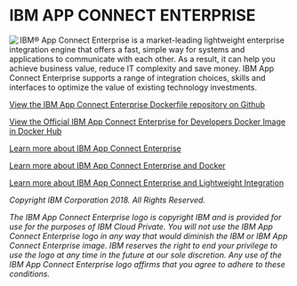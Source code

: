 <!-- Copyright IBM Corporation 2018. All Rights Resevred. -->
# IBM APP CONNECT ENTERPRISE

<img align="left" src="https://raw.githubusercontent.com/ot4i/ace-helm/master/appconnect_enterprise_logo.svg?sanitize=true"/>

IBM® App Connect Enterprise is a market-leading lightweight enterprise integration engine that offers a fast, simple way for systems and applications to communicate with each other. As a result, it can help you achieve business value, reduce IT complexity and save money. IBM App Connect Enterprise supports a range of integration choices, skills and interfaces to optimize the value of existing technology investments. 

[View the IBM App Connect Enterprise Dockerfile repository on Github](https://github.com/ot4i/ace-docker)

[View the Official IBM App Connect Enterprise for Developers Docker Image in Docker Hub](https://hub.docker.com/r/ibmcom/ace/)

[Learn more about IBM App Connect Enterprise](https://www.ibm.com/support/knowledgecenter/en/SSTTDS_11.0.0/com.ibm.ace.home.doc/help_home.htm)

[Learn more about IBM App Connect Enterprise and Docker](https://www.ibm.com/support/knowledgecenter/en/SSTTDS_11.0.0/com.ibm.etools.mft.doc/bz91300_.htm)

[Learn more about IBM App Connect Enterprise and Lightweight Integration](https://ibm.biz/LightweightIntegrationLinks)

_Copyright IBM Corporation 2018. All Rights Reserved._

_The IBM App Connect Enterprise logo is copyright IBM and is provided for use for the purposes of IBM Cloud Private. You will not use the IBM App Connect Enterprise logo in any way that would diminish the IBM or IBM App Connect Enterprise image. IBM reserves the right to end your privilege to use the logo at any time in the future at our sole discretion. Any use of the IBM App Connect Enterprise logo affirms that you agree to adhere to these conditions._
